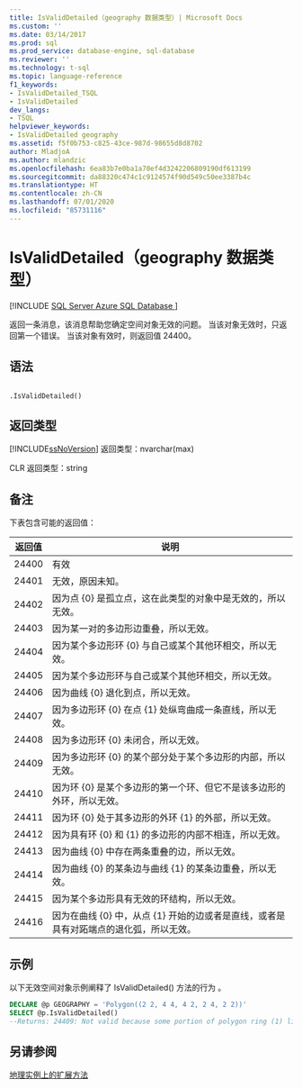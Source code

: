 ```yaml
---
title: IsValidDetailed（geography 数据类型）| Microsoft Docs
ms.custom: ''
ms.date: 03/14/2017
ms.prod: sql
ms.prod_service: database-engine, sql-database
ms.reviewer: ''
ms.technology: t-sql
ms.topic: language-reference
f1_keywords:
- IsValidDetailed_TSQL
- IsValidDetailed
dev_langs:
- TSQL
helpviewer_keywords:
- IsValidDetailed geography
ms.assetid: f5f0b753-c825-43ce-987d-98655d8d8702
author: MladjoA
ms.author: mlandzic
ms.openlocfilehash: 6ea83b7e0ba1a70ef4d3242206809190df613199
ms.sourcegitcommit: da88320c474c1c9124574f90d549c50ee3387b4c
ms.translationtype: HT
ms.contentlocale: zh-CN
ms.lasthandoff: 07/01/2020
ms.locfileid: "85731116"
---
```

# <a name="isvaliddetailed-geography-data-type"></a>IsValidDetailed（geography 数据类型）
[!INCLUDE [SQL Server Azure SQL Database ](../../includes/applies-to-version/sql-asdb.md)]

  返回一条消息，该消息帮助您确定空间对象无效的问题。 当该对象无效时，只返回第一个错误。 当该对象有效时，则返回值 24400。  
  
## <a name="syntax"></a>语法  
  
```  
  
.IsValidDetailed()  
```  
  
## <a name="return-types"></a>返回类型  
 [!INCLUDE[ssNoVersion](../../includes/ssnoversion-md.md)] 返回类型：nvarchar(max)   
  
 CLR 返回类型：string   
  
## <a name="remarks"></a>备注  
 下表包含可能的返回值：  
  
|返回值|说明|  
|------------------|-----------------|  
|24400|有效|  
|24401|无效，原因未知。|  
|24402|因为点 {0} 是孤立点，这在此类型的对象中是无效的，所以无效。|  
|24403|因为某一对的多边形边重叠，所以无效。|  
|24404|因为某个多边形环 {0} 与自己或某个其他环相交，所以无效。|  
|24405|因为某个多边形环与自己或某个其他环相交，所以无效。|  
|24406|因为曲线 {0} 退化到点，所以无效。|  
|24407|因为多边形环 {0} 在点 {1} 处纵弯曲成一条直线，所以无效。|  
|24408|因为多边形环 {0} 未闭合，所以无效。|  
|24409|因为多边形环 {0} 的某个部分处于某个多边形的内部，所以无效。|  
|24410|因为环 {0} 是某个多边形的第一个环、但它不是该多边形的外环，所以无效。|  
|24411|因为环 {0} 处于其多边形的外环 {1} 的外部，所以无效。|  
|24412|因为具有环 {0} 和 {1} 的多边形的内部不相连，所以无效。|  
|24413|因为曲线 {0} 中存在两条重叠的边，所以无效。|  
|24414|因为曲线 {0} 的某条边与曲线 {1} 的某条边重叠，所以无效。|  
|24415|因为某个多边形具有无效的环结构，所以无效。|  
|24416|因为在曲线 {0} 中，从点 {1} 开始的边或者是直线，或者是具有对跖端点的退化弧，所以无效。|  
  
## <a name="examples"></a>示例  
 以下无效空间对象示例阐释了 IsValidDetailed() 方法的行为  。  
  
```sql  
DECLARE @p GEOGRAPHY = 'Polygon((2 2, 4 4, 4 2, 2 4, 2 2))'  
SELECT @p.IsValidDetailed()  
--Returns: 24409: Not valid because some portion of polygon ring (1) lies in the interior of a polygon.  
```  
  
## <a name="see-also"></a>另请参阅  
 [地理实例上的扩展方法](../../t-sql/spatial-geography/extended-methods-on-geography-instances.md)  
  
  
